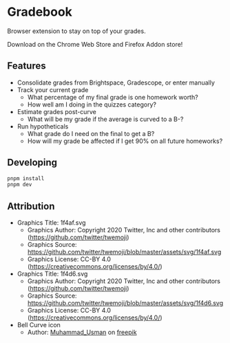 # Gradebook

Browser extension to stay on top of your grades.

Download on the Chrome Web Store
and Firefox Addon store!

## Features
- Consolidate grades from Brightspace, Gradescope, or enter manually
- Track your current grade
  - What percentage of my final grade is one homework worth?
  - How well am I doing in the quizzes category?
- Estimate grades post-curve
  - What will be my grade if the average is curved to a B-?
- Run hypotheticals
  - What grade do I need on the final to get a B?
  - How will my grade be affected if I get 90% on all future homeworks?

## Developing

```bash
pnpm install
pnpm dev
```

## Attribution
- Graphics Title: 1f4af.svg
  - Graphics Author: Copyright 2020 Twitter, Inc and other contributors (https://github.com/twitter/twemoji)
  - Graphics Source: https://github.com/twitter/twemoji/blob/master/assets/svg/1f4af.svg
  - Graphics License: CC-BY 4.0 (https://creativecommons.org/licenses/by/4.0/)
- Graphics Title: 1f4d6.svg
  - Graphics Author: Copyright 2020 Twitter, Inc and other contributors (https://github.com/twitter/twemoji)
  - Graphics Source: https://github.com/twitter/twemoji/blob/master/assets/svg/1f4d6.svg
  - Graphics License: CC-BY 4.0 (https://creativecommons.org/licenses/by/4.0/)
- Bell Curve icon
  - Author: [Muhammad_Usman](https://www.freepik.com/author/muhammad-usman/icons) on
  [freepik](https://www.freepik.com/icon/bell-curve_7665216)
